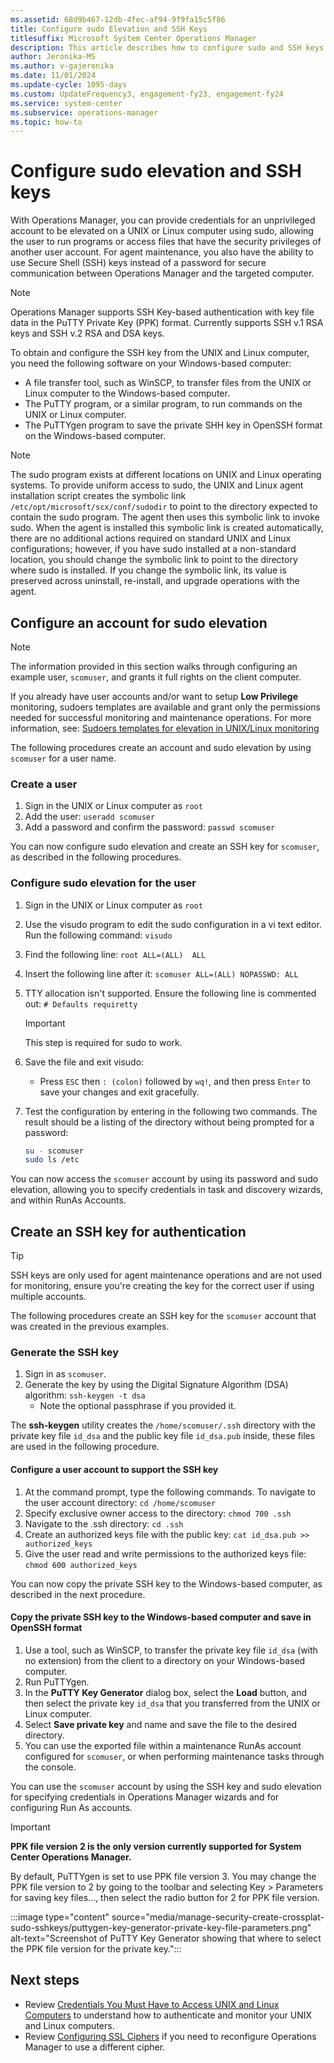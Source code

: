 ```yaml
---
ms.assetid: 68d9b467-12db-4fec-af94-9f9fa15c5f86
title: Configure sudo Elevation and SSH Keys
titlesuffix: Microsoft System Center Operations Manager
description: This article describes how to configure sudo and SSH keys for an unprivileged account and secure communication with Operations Manager.
author: Jeronika-MS
ms.author: v-gajeronika
ms.date: 11/01/2024
ms.update-cycle: 1095-days
ms.custom: UpdateFrequency3, engagement-fy23, engagement-fy24
ms.service: system-center
ms.subservice: operations-manager
ms.topic: how-to
---
```


# Configure sudo elevation and SSH keys

With Operations Manager, you can provide credentials for an unprivileged account to be elevated on a UNIX or Linux computer using sudo, allowing the user to run programs or access files that have the security privileges of another user account. For agent maintenance, you also have the ability to use Secure Shell (SSH) keys instead of a password for secure communication between Operations Manager and the targeted computer.  

> [!NOTE]
> Operations Manager supports SSH Key-based authentication with key file data in the PuTTY Private Key (PPK) format. Currently supports SSH v.1 RSA keys and SSH v.2 RSA and DSA keys.

To obtain and configure the SSH key from the UNIX and Linux computer, you need the following software on your Windows-based computer:  

- A file transfer tool, such as WinSCP, to transfer files from the UNIX or Linux computer to the Windows-based computer.  
- The PuTTY program, or a similar program, to run commands on the UNIX or Linux computer.  
- The PuTTYgen program to save the private SHH key in OpenSSH format on the Windows-based computer.  

> [!NOTE]  
> The sudo program exists at different locations on UNIX and Linux operating systems. To provide uniform access to sudo, the UNIX and Linux agent installation script creates the symbolic link `/etc/opt/microsoft/scx/conf/sudodir` to point to the directory expected to contain the sudo program. The agent then uses this symbolic link to invoke sudo.
> When the agent is installed this symbolic link is created automatically, there are no additional actions required on standard UNIX and Linux configurations; however, if you have sudo installed at a non-standard location, you should change the symbolic link to point to the directory where sudo is installed. If you change the symbolic link, its value is preserved across uninstall, re-install, and upgrade operations with the agent.  

## Configure an account for sudo elevation

> [!NOTE]
> The information provided in this section walks through configuring an example user, `scomuser`, and grants it full rights on the client computer.
>
> If you already have user accounts and/or want to setup **Low Privilege** monitoring, sudoers templates are available and grant only the permissions needed for successful monitoring and maintenance operations. For more information, see: [Sudoers templates for elevation in UNIX/Linux monitoring](manage-security-unix-linux-sudoers-templates.md)

The following procedures create an account and sudo elevation by using `scomuser` for a user name.  

### Create a user

1. Sign in the UNIX or Linux computer as `root`
2. Add the user: `useradd scomuser`
3. Add a password and confirm the password: `passwd scomuser`

You can now configure sudo elevation and create an SSH key for `scomuser`, as described in the following procedures.

### Configure sudo elevation for the user

1. Sign in the UNIX or Linux computer as `root`
2. Use the visudo program to edit the sudo configuration in a vi text editor. Run the following command: `visudo`
3. Find the following line: `root ALL=(ALL)  ALL`
4. Insert the following line after it: `scomuser ALL=(ALL) NOPASSWD: ALL`
5. TTY allocation isn't supported. Ensure the following line is commented out: `# Defaults requiretty`

    > [!IMPORTANT]
    > This step is required for sudo to work.

6. Save the file and exit visudo:
    - Press `ESC` then `: (colon)` followed by `wq!`, and then press `Enter` to save your changes and exit gracefully.
7. Test the configuration by entering in the following two commands. The result should be a listing of the directory without being prompted for a password:

    ```bash
    su - scomuser
    sudo ls /etc
    ```

You can now access the `scomuser` account by using its password and sudo elevation, allowing you to specify credentials in task and discovery wizards, and within RunAs Accounts.

## Create an SSH key for authentication  

> [!TIP]
> SSH keys are only used for agent maintenance operations and are not used for monitoring, ensure you're creating the key for the correct user if using multiple accounts.

The following procedures create an SSH key for the `scomuser` account that was created in the previous examples.  

### Generate the SSH key

1. Sign in as `scomuser`.  
2. Generate the key by using the Digital Signature Algorithm \(DSA\) algorithm: `ssh-keygen -t dsa`  
    - Note the optional passphrase if you provided it.

The **ssh-keygen** utility creates the `/home/scomuser/.ssh` directory with the private key file `id_dsa` and the public key file `id_dsa.pub` inside, these files are used in the following procedure.

#### Configure a user account to support the SSH key  

1. At the command prompt, type the following commands. To navigate to the user account directory: `cd /home/scomuser`  
2. Specify exclusive owner access to the directory: `chmod 700 .ssh`  
3. Navigate to the .ssh directory: `cd .ssh`  
4. Create an authorized keys file with the public key: `cat id_dsa.pub >> authorized_keys`  
5. Give the user read and write permissions to the authorized keys file: `chmod 600 authorized_keys`  

You can now copy the private SSH key to the Windows\-based computer, as described in the next procedure.  

#### Copy the private SSH key to the Windows\-based computer and save in OpenSSH format

1. Use a tool, such as WinSCP, to transfer the private key file `id_dsa` (with no extension) from the client to a directory on your Windows-based computer.  
2. Run PuTTYgen.  
3. In the **PuTTY Key Generator** dialog box, select the **Load** button, and then select the private key `id_dsa` that you transferred from the UNIX or Linux computer.  
4. Select **Save private key** and name and save the file to the desired directory.
5. You can use the exported file within a maintenance RunAs account configured for `scomuser`, or when performing maintenance tasks through the console.

You can use the `scomuser` account by using the SSH key and sudo elevation for specifying credentials in Operations Manager wizards and for configuring Run As accounts. 

> [!IMPORTANT]
> **PPK file version 2 is the only version currently supported for System Center Operations Manager.**
>
> By default, PuTTYgen is set to use PPK file version 3. You may change the PPK file version to 2 by going to the toolbar and selecting Key > Parameters for saving key files..., then select the radio button for 2 for PPK file version.
>
> :::image type="content" source="media/manage-security-create-crossplat-sudo-sshkeys/puttygen-key-generator-private-key-file-parameters.png" alt-text="Screenshot of PuTTY Key Generator showing that where to select the PPK file version for the private key.":::

## Next steps

- Review [Credentials You Must Have to Access UNIX and Linux Computers](plan-security-crossplat-credentials.md) to understand how to authenticate and monitor your UNIX and Linux computers.
- Review [Configuring SSL Ciphers](manage-security-crossplat-config-sslcipher.md) if you need to reconfigure Operations Manager to use a different cipher.

